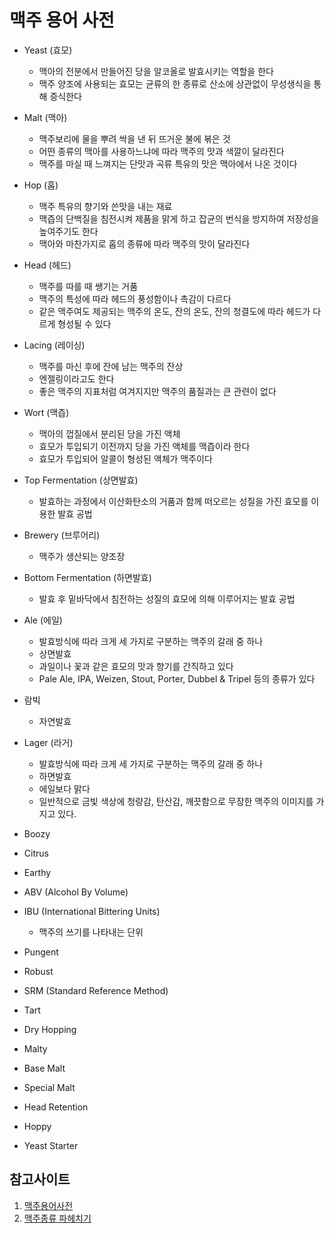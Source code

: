 # 맥주 용어 사전

- Yeast (효모)
  - 맥아의 전분에서 만들어진 당을 알코올로 발효시키는 역할을 한다
  - 맥주 양조에 사용되는 효모는 균류의 한 종류로 산소에 상관없이 무성생식을 통해 증식한다
- Malt (맥아)
  - 맥주보리에 물을 뿌려 싹을 낸 뒤 뜨거운 불에 볶은 것
  - 어떤 종류의 맥아를 사용하느냐에 따라 맥주의 맛과 색깔이 달라진다
  - 맥주를 마실 때 느껴지는 단맛과 곡류 특유의 맛은 맥아에서 나온 것이다
- Hop (홉)
  - 맥주 특유의 향기와 쓴맛을 내는 재료
  - 맥즙의 단백질을 침전시켜 제품을 맑게 하고 잡균의 번식을 방지하여 저장성을 높여주기도 한다
  - 맥아와 마찬가지로 홉의 종류에 따라 맥주의 맛이 달라진다
- Head (헤드)
  - 맥주를 따를 때 쌩기는 거품
  - 맥주의 특성에 따라 헤드의 풍성함이나 촉감이 다르다
  - 같은 맥주여도 제공되는 맥주의 온도, 잔의 온도, 잔의 청결도에 따라 헤드가 다르게 형성될 수 있다
- Lacing (레이싱)
  - 맥주를 마신 후에 잔에 남는 맥주의 잔상
  - 엔젤링이라고도 한다
  - 좋은 맥주의 지표처럼 여겨지지만 맥주의 품질과는 큰 관련이 없다
- Wort (맥즙)
  - 맥아의 껍질에서 분리된 당을 가진 액체
  - 효모가 투입되기 이전까지 당을 가진 액체를 맥즙이라 한다
  - 효모가 투입되어 알콜이 형성된 액체가 맥주이다
- Top Fermentation (상면발효)
  - 발효하는 과정에서 이산화탄소의 거품과 함께 떠오르는 성질을 가진 효모를 이용한 발효 공법
- Brewery (브루어리)
  - 맥주가 생산되는 양조장
- Bottom Fermentation (하면발효)
  - 발효 후 밑바닥에서 침전하는 성질의 효모에 의해 이루어지는 발효 공법

- Ale (에일)
  - 발효방식에 따라 크게 세 가지로 구분하는 맥주의 갈래 중 하나
  - 상면발효
  - 과일이나 꽃과 같은 효모의 맛과 향기를 간직하고 있다
  - Pale Ale, IPA, Weizen, Stout, Porter, Dubbel & Tripel 등의 종류가 있다
- 람빅
  - 자연발효
- Lager (라거)
  - 발효방식에 따라 크게 세 가지로 구분하는 맥주의 갈래 중 하나
  - 하면발효
  - 에일보다 맑다
  - 일반적으로 금빛 색상에 청량감, 탄산감, 깨끗함으로 무장한 맥주의 이미지를 가지고 있다.
- Boozy
- Citrus
- Earthy
- ABV (Alcohol By Volume)
- IBU (International Bittering Units)
  - 맥주의 쓰기를 나타내는 단위
- Pungent
- Robust
- SRM (Standard Reference Method)
- Tart
- Dry Hopping
- Malty
- Base Malt
- Special Malt
- Head Retention
- Hoppy
- Yeast Starter

## 참고사이트

1. [맥주용어사전](https://www.beerforum.co.kr/glossary)
2. [맥주종류 파헤치기](https://m.post.naver.com/viewer/postView.nhn?volumeNo=6670430&memberNo=11456415)